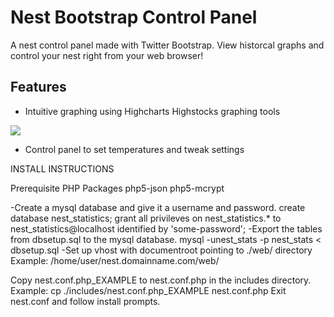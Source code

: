 Nest Bootstrap Control Panel
=============
A nest control panel made with Twitter Bootstrap. View historcal graphs and control your nest right from your web browser!

Features
-------------
*	Intuitive graphing using Highcharts Highstocks graphing tools

<img src="http://git.f0rkznet.net/f0rkz/bootstrap-nest-administration-tool/raw/master/nest-graphs.png">

*	Control panel to set temperatures and tweak settings



INSTALL INSTRUCTIONS

Prerequisite PHP Packages
php5-json
php5-mcrypt

-Create a mysql database and give it a username and password.
 create database nest_statistics;
 grant all privileves on nest_statistics.* to nest_statistics@localhost identified by 'some-password';
-Export the tables from dbsetup.sql to the mysql database.
 mysql -unest_stats -p nest_stats < dbsetup.sql
-Set up vhost with documentroot pointing to ./web/ directory
 Example: /home/user/nest.domainname.com/web/

Copy nest.conf.php_EXAMPLE to nest.conf.php in the includes directory.
 Example: cp ./includes/nest.conf.php_EXAMPLE nest.conf.php
 Exit nest.conf and follow install prompts.